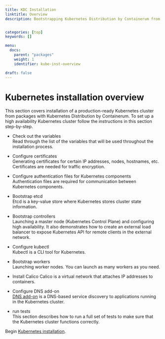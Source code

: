 ```yaml
---
title: KDC Installation
linktitle: Overview
description: Bootstrapping Kubernetes Distribution by Containerum from packages.


categories: [top]
keywords: []

menu:
  docs:
    parent: "packages"
    weight: 1
    identifier: kube-inst-overview

draft: false
---
```


# Kubernetes installation overview

This section covers installation of a production-ready Kubernetes cluster from packages with Kubernetes Distribution by Containerum. To set up a high availability Kubernetes cluster follow the instructions in this section step-by-step.

- Check out the variables  
Read through the list of the variables that will be used throughout the installation process.

- Configure certificates  
Generating certificates for certain IP addresses, nodes, hostnames, etc. Certificates are needed for traffic encryption.

- Configure authentication files for Kubernetes components  
Authentication files are required for communication between Kubernetes components.

- Bootstrap etcd  
Etcd is a key-value store where Kubernetes stores cluster state information.

- Bootstrap controllers  
Launching a master node (Kubernetes Control Plane) and configuring high availability. It also demonstrates how to create an external load balancer to expose Kubernetes API for remote clients in the external network.

- Configure kubectl  
Kubectl is a CLI tool for Kubernetes.

- Bootstrap workers  
Launching worker nodes. You can launch as many workers as you need.

- Install Calico
Calico is a virtual network that attaches IP addresses to containers.

- Configure DNS add-on  
[DNS add-on](https://kubernetes.io/docs/concepts/services-networking/dns-pod-service/) is a DNS-based service discovery to applications running in the Kubernetes cluster.

- run tests  
This section describes how to run a full set of tests to make sure that the Kubernetes cluster functions correctly.

Begin [Kubernetes installation](/installation/packages/1intro).
